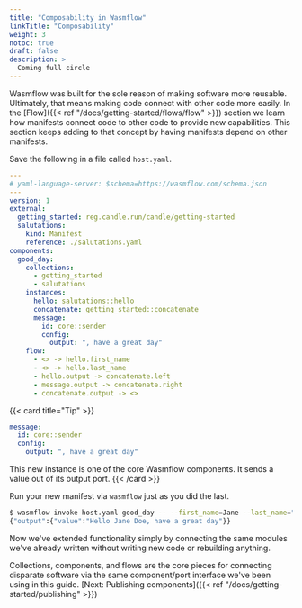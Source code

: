 ```yaml
---
title: "Composability in Wasmflow"
linkTitle: "Composability"
weight: 3
notoc: true
draft: false
description: >
  Coming full circle
---
```


Wasmflow was built for the sole reason of making software more reusable. Ultimately, that means making code connect with other code more easily. In the [Flow]({{< ref "/docs/getting-started/flows/flow" >}}) section we learn how manifests connect code to other code to provide new capabilities. This section keeps adding to that concept by having manifests depend on other manifests.

Save the following in a file called `host.yaml`.

```yaml {title="./host.yaml"}
---
# yaml-language-server: $schema=https://wasmflow.com/schema.json
---
version: 1
external:
  getting_started: reg.candle.run/candle/getting-started
  salutations:
    kind: Manifest
    reference: ./salutations.yaml
components:
  good_day:
    collections:
      - getting_started
      - salutations
    instances:
      hello: salutations::hello
      concatenate: getting_started::concatenate
      message:
        id: core::sender
        config:
          output: ", have a great day"
    flow:
      - <> -> hello.first_name
      - <> -> hello.last_name
      - hello.output -> concatenate.left
      - message.output -> concatenate.right
      - concatenate.output -> <>
```

{{< card title="Tip" >}}

```yaml
message:
  id: core::sender
  config:
    output: ", have a great day"
```

This new instance is one of the core Wasmflow components. It sends a value out of its output port.
{{< /card >}}

Run your new manifest via `wasmflow` just as you did the last.

```sh
$ wasmflow invoke host.yaml good_day -- --first_name=Jane --last_name="Doe"
{"output":{"value":"Hello Jane Doe, have a great day"}}
```

Now we've extended functionality simply by connecting the same modules we've already written without writing new code or rebuilding anything.

Collections, components, and flows are the core pieces for connecting disparate software via the same component/port interface we've been using in this guide. [Next: Publishing components]({{< ref "/docs/getting-started/publishing" >}})

[`wafl`]: /docs/tools/wafl/
